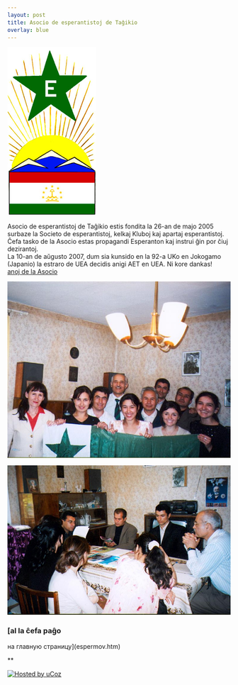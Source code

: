 ```yaml
---
layout: post
title: Asocio de esperantistoj de Taĝikio
overlay: blue
---
```




![Emblemo de la Asocio](emblemo.jpg)

Asocio de esperantistoj de Taĝikio estis fondita la 26-an de majo 2005
surbaze la Societo de esperantistoj, kelkaj Kluboj kaj apartaj
esperantistoj. Ĉefa tasko de la Asocio estas propagandi Esperanton kaj
instrui ĝin por ĉiuj dezirantoj.  
La 10-an de aŭgusto 2007, dum sia kunsido en la 92-a UKo en Jokogamo
(Japanio) la estraro de UEA decidis anigi AET en UEA. Ni kore dankas\!  
[anoj de la Asocio](aet/aetanoj.htm)  

![](asocio1.jpg)

![](asocio2.jpg)

### [al la ĉefa paĝo  
на главную страницу](espermov.htm)

**

<div data-align="center">

[![Hosted by uCoz](https://s210.ucoz.net/img/cp/5.gif
"Hosted by uCoz")](https://www.ucoz.ru/ "Создать сайт бесплатно")  

</div>
